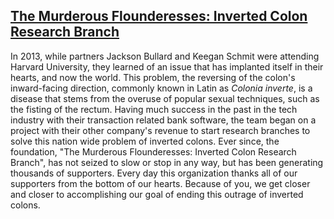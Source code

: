 <a href="http://murderousflounderesses.org/"><h2>The Murderous Flounderesses: Inverted Colon Research Branch</h2></a>


<p>In 2013, while partners Jackson Bullard and Keegan Schmit were attending Harvard University, they learned of an issue that has implanted itself in their hearts, and now the world. This problem, the reversing of the colon's inward-facing direction, commonly known in Latin as <i>Colonia inverte</i>, is a disease that stems from the overuse of popular sexual techniques, such as the fisting of the rectum. Having much success in the past in the tech industry with their transaction related bank software, the team began on a project with their other company's revenue to start research branches to solve this nation wide problem of inverted colons. Ever since, the foundation, "The Murderous Flounderesses: Inverted Colon Research Branch", has not seized to slow or stop in any way, but has been generating thousands of supporters. Every day this organization thanks all of our supporters from the bottom of our hearts. Because of you, we get closer and closer to accomplishing our goal of ending this outrage of inverted colons.</p>
